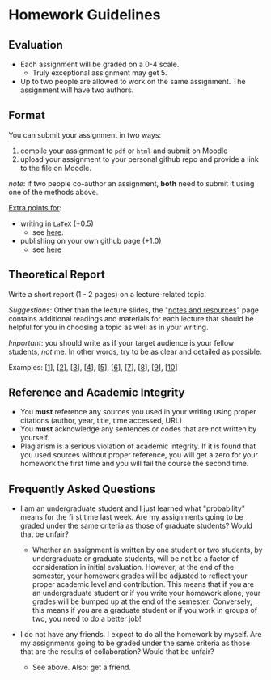 # Homework Guidelines

## Evaluation

- Each assignment will be graded on a 0-4 scale.
    - Truly exceptional assignment may get 5.
- Up to two people are allowed to work on the same assignment. The assignment will have two authors.

## Format
You can submit your assignment in two ways:
1. compile your assignment to `pdf` or `html` and submit on Moodle
2. upload your assignment to your personal github repo and provide a link to the file on Moodle.

*note*: if two people co-author an assignment, **both** need to submit it using one of the methods above.

<u>Extra points for</u>:
- writing in `LaTeX` (+0.5)
    - see [here](https://github.com/jiamingmao/data-analysis/blob/master/Materials/Software/LaTex/LaTex.md).
- publishing on your own github page (+1.0)
    - see [here](https://github.com/jiamingmao/data-analysis/blob/master/Materials/Software/Git%20and%20Github/Git%20and%20Github.md)

## Theoretical Report

Write a short report (1 - 2 pages) on a lecture-related topic.

*Suggestions*: Other than the lecture slides, the "[notes and resources](https://jiamingmao.github.io/data-analysis/Lectures/)" page contains additional readings and materials for each lecture that should be helpful for you in choosing a topic as well as in your writing.

*Important*: you should write as if your target audience is your fellow students, *not* me. In other words, try to be as clear and detailed as possible.

Examples: [[1](http://am207.info/wiki/Divergence.html)], [[2](http://am207.info/wiki/Entropy.html)], [[3](https://vsoch.github.io/2013/bias-and-variance-tradeoff/)], [[4](https://sudongqi.github.io/p6)], [[5](https://timvieira.github.io/blog/post/2014/10/06/kl-divergence-as-an-objective-function/)], [[6](https://www.countbayesie.com/blog/2017/5/9/kullback-leibler-divergence-explained)], [[7](https://pandeykartikey.github.io/machine/learning/basics/2018/05/22/cross-entropy.html)], [[8](https://colah.github.io/posts/2015-09-Visual-Information/)], [[9](https://rdipietro.github.io/friendly-intro-to-cross-entropy-loss/)], [[10](https://ethen8181.github.io/machine-learning/model_selection/kl_divergence.html)]

## Reference and Academic Integrity
- You **must** reference any sources you used in your writing using proper citations (author, year, title, time accessed, URL)
- You **must** acknowledge any sentences or codes that are not written by yourself.
- Plagiarism is a serious violation of academic integrity. If it is found that you used sources without proper reference, you will get a zero for your homework the first time and you will fail the course the second time.

## Frequently Asked Questions
- I am an undergraduate student and I just learned what "probability" means for the first time last week. Are my assignments going to be graded under the same criteria as those of graduate students? Would that be unfair?
    - Whether an assignment is written by one student or two students, by undergraduate or graduate students, will be not be a factor of consideration in initial evaluation. However, at the end of the semester, your homework grades will be adjusted to reflect your proper academic level and contribution. This means that if you are an undergraduate student or if you write your homework alone, your grades will be bumped up at the end of the semester. Conversely, this means if you are a graduate student or if you work in groups of two, you need to do a better job!


- I do not have any friends. I expect to do all the homework by myself. Are my assignments going to be graded under the same criteria as those that are the results of collaboration? Would that be unfair?
    - See above. Also: get a friend.
